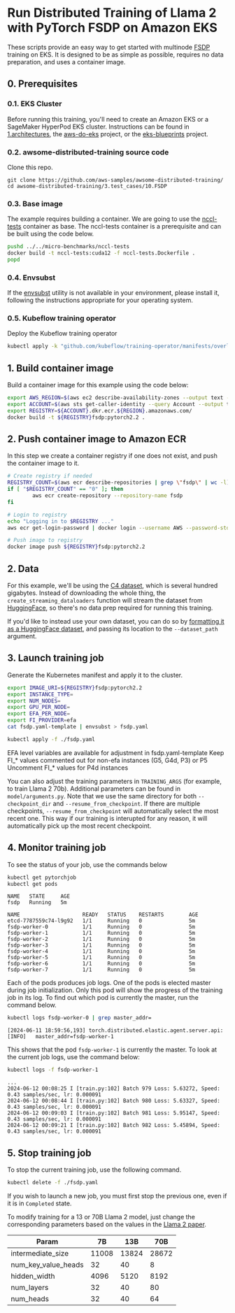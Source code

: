 # Run Distributed Training of Llama 2 with PyTorch FSDP on Amazon EKS

These scripts provide an easy way to get started with multinode [FSDP](https://pytorch.org/tutorials/intermediate/FSDP_tutorial.html) training on EKS. It is designed to be as simple as possible, requires no data preparation, and uses a container image. 

## 0. Prerequisites

### 0.1. EKS Cluster
Before running this training, you'll need to create an Amazon EKS or a SageMaker HyperPod EKS cluster. Instructions can be found in [1.architectures](../../1.architectures), the [aws-do-eks](https://bit.ly/do-eks) project, or the [eks-blueprints](https://github.com/aws-ia/terraform-aws-eks-blueprints) project.

### 0.2. awsome-distributed-training source code
Clone this repo. 

```
git clone https://github.com/aws-samples/awsome-distributed-training/
cd awsome-distributed-training/3.test_cases/10.FSDP
```

### 0.3. Base image
The example requires building a container. We are going to use the [nccl-tests](github.com/aws-samples/awsome-distributed-training/micro-benchmarks/nccl-tests/nccl-tests.Dockerfile) container as base. The nccl-tests container is a prerequisite and can be built using the code below.

```bash
pushd ../../micro-benchmarks/nccl-tests
docker build -t nccl-tests:cuda12 -f nccl-tests.Dockerfile .
popd
```

### 0.4. Envsubst
If the [envsubst](https://github.com/a8m/envsubst) utility is not available in your environment, please install it, following the instructions appropriate for your operating system.

### 0.5. Kubeflow training operator
Deploy the Kubeflow training operator

```bash
kubectl apply -k "github.com/kubeflow/training-operator/manifests/overlays/standalone?ref=v1.7.0"
```

## 1. Build container image

Build a container image for this example using the code below:

```bash
export AWS_REGION=$(aws ec2 describe-availability-zones --output text --query 'AvailabilityZones[0].[RegionName]')
export ACCOUNT=$(aws sts get-caller-identity --query Account --output text)
export REGISTRY=${ACCOUNT}.dkr.ecr.${REGION}.amazonaws.com/
docker build -t ${REGISTRY}fsdp:pytorch2.2 .
```

## 2. Push container image to Amazon ECR

In this step we create a container registry if one does not exist, and push the container image to it.

```bash
# Create registry if needed
REGISTRY_COUNT=$(aws ecr describe-repositories | grep \"fsdp\" | wc -l)
if [ "$REGISTRY_COUNT" == "0" ]; then
        aws ecr create-repository --repository-name fsdp
fi

# Login to registry
echo "Logging in to $REGISTRY ..."
aws ecr get-login-password | docker login --username AWS --password-stdin $REGISTRY

# Push image to registry
docker image push ${REGISTRY}fsdp:pytorch2.2
```

## 2. Data

For this example, we'll be using the [C4 dataset](https://huggingface.co/datasets/allenai/c4), which is several hundred gigabytes. Instead of downloading the whole thing, the `create_streaming_dataloaders` function will stream the dataset from [HuggingFace](https://huggingface.co/datasets), so there's no data prep required for running this training. 

If you'd like to instead use your own dataset, you can do so by [formatting it as a HuggingFace dataset](https://huggingface.co/docs/datasets/create_dataset), and passing its location to the `--dataset_path` argument.

## 3. Launch training job

Generate the Kubernetes manifest and apply it to the cluster.

```bash
export IMAGE_URI=${REGISTRY}fsdp:pytorch2.2
export INSTANCE_TYPE=
export NUM_NODES=
export GPU_PER_NODE=
export EFA_PER_NODE=
export FI_PROVIDER=efa
cat fsdp.yaml-template | envsubst > fsdp.yaml

kubectl apply -f ./fsdp.yaml
```

EFA level variables are available for adjustment in fsdp.yaml-template
Keep FI_* values commented out for non-efa instances (G5, G4d, P3) or P5
Uncomment FI_* values for P4d instances

You can also adjust the training parameters in `TRAINING_ARGS` (for example, to train Llama 2 70b). Additional parameters can be found in `model/arguments.py`. Note that we use the same directory for both `--checkpoint_dir` and `--resume_from_checkpoint`. If there are multiple checkpoints, `--resume_from_checkpoint` will automatically select the most recent one. This way if our training is interupted for any reason, it will automatically pick up the most recent checkpoint.

## 4. Monitor training job

To see the status of your job, use the commands below

```bash
kubectl get pytorchjob 
kubectl get pods 
```

```log
NAME   STATE     AGE
fsdp   Running   5m

NAME                    READY   STATUS    RESTARTS        AGE
etcd-7787559c74-l9g92   1/1     Running   0               5m
fsdp-worker-0           1/1     Running   0               5m
fsdp-worker-1           1/1     Running   0               5m
fsdp-worker-2           1/1     Running   0               5m
fsdp-worker-3           1/1     Running   0               5m
fsdp-worker-4           1/1     Running   0               5m
fsdp-worker-5           1/1     Running   0               5m
fsdp-worker-6           1/1     Running   0               5m
fsdp-worker-7           1/1     Running   0               5m
```

Each of the pods produces job logs. One of the pods is elected master during job initialization. Only this pod will show the progress of the training job in its log. To find out which pod is currently the master, run the command below.

```bash
kubectl logs fsdp-worker-0 | grep master_addr=
```

```log
[2024-06-11 18:59:56,193] torch.distributed.elastic.agent.server.api: [INFO]   master_addr=fsdp-worker-1
```

This shows that the pod `fsdp-worker-1` is currently the master. To look at the current job logs, use the command below:

```bash
kubectl logs -f fsdp-worker-1
```

```log
...
2024-06-12 00:08:25 I [train.py:102] Batch 979 Loss: 5.63272, Speed: 0.43 samples/sec, lr: 0.000091
2024-06-12 00:08:44 I [train.py:102] Batch 980 Loss: 5.63327, Speed: 0.43 samples/sec, lr: 0.000091
2024-06-12 00:09:03 I [train.py:102] Batch 981 Loss: 5.95147, Speed: 0.43 samples/sec, lr: 0.000091
2024-06-12 00:09:21 I [train.py:102] Batch 982 Loss: 5.45894, Speed: 0.43 samples/sec, lr: 0.000091
```

## 5. Stop training job

To stop the current training job, use the following command.

```bash
kubectl delete -f ./fsdp.yaml
```

If you wish to launch a new job, you must first stop the previous one, even if it is in `Completed` state.

To modify training for a 13 or 70B Llama 2 model, just change the corresponding parameters based on the values in the [Llama 2 paper](https://arxiv.org/abs/2307.09288).

| Param                    |     7B      |     13B     |     70B     |
| ------------------------ | ----------- | ----------- | ----------- |
| intermediate_size        | 11008       | 13824       | 28672       |
| num_key_value_heads      | 32          | 40          | 8           |
| hidden_width             | 4096        | 5120        | 8192        |
| num_layers               | 32          | 40          | 80          |
| num_heads                | 32          | 40          | 64          |

